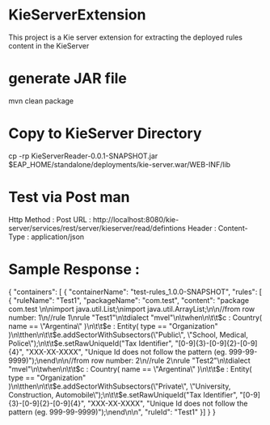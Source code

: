 # KieServerExtension
This project is a Kie server extension for extracting the deployed rules content in the KieServer

# generate JAR file
mvn clean package

# Copy to KieServer Directory 

cp -rp KieServerReader-0.0.1-SNAPSHOT.jar $EAP_HOME/standalone/deployments/kie-server.war/WEB-INF/lib

# Test via Post man

Http Method : Post
URL : http://localhost:8080/kie-server/services/rest/server/kieserver/read/defintions
Header : Content-Type : application/json

# Sample Response :
{
    "containers": [
        {
            "containerName": "test-rules_1.0.0-SNAPSHOT",
            "rules": [
                {
                    "ruleName": "Test1",
                    "packageName": "com.test",
                    "content": "package com.test \n\nimport java.util.List;\nimport java.util.ArrayList;\n\n//from row number: 1\n//rule 1\nrule \"Test1\"\n\tdialect \"mvel\"\n\twhen\n\t\t$c : Country( name == \"Argentina\" )\n\t\t$e : Entity( type == \"Organization\" )\n\tthen\n\t\t$e.addSectorWithSubsectors(\"Public\", \"School, Medical, Police\");\n\t\t$e.setRawUniqueId(\"Tax Identifier\", \"[0-9]{3}-[0-9]{2}-[0-9]{4}\", \"XXX-XX-XXXX\", \"Unique Id does not follow the pattern (eg. 999-99-9999)\");\nend\n\n//from row number: 2\n//rule 2\nrule \"Test2\"\n\tdialect \"mvel\"\n\twhen\n\t\t$c : Country( name == \"Argentina\" )\n\t\t$e : Entity( type == \"Organization\" )\n\tthen\n\t\t$e.addSectorWithSubsectors(\"Private\", \"University, Construction, Automobile\");\n\t\t$e.setRawUniqueId(\"Tax Identifier\", \"[0-9]{3}-[0-9]{2}-[0-9]{4}\", \"XXX-XX-XXXX\", \"Unique Id does not follow the pattern (eg. 999-99-9999)\");\nend\n\n",
                    "ruleId": "Test1"
                }]
         }
}         
               

